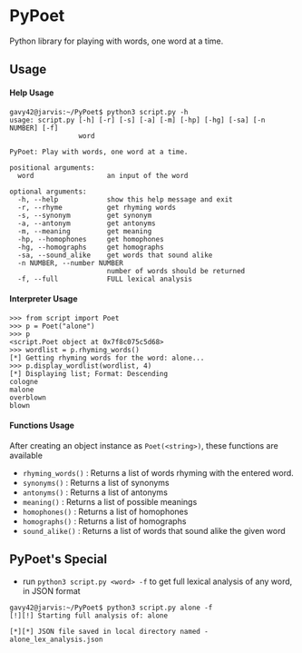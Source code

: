 # PyPoet
Python library for playing with words, one word at a time.

## Usage

#### Help Usage

```console
gavy42@jarvis:~/PyPoet$ python3 script.py -h
usage: script.py [-h] [-r] [-s] [-a] [-m] [-hp] [-hg] [-sa] [-n NUMBER] [-f]
                 word

PyPoet: Play with words, one word at a time.

positional arguments:
  word                  an input of the word

optional arguments:
  -h, --help            show this help message and exit
  -r, --rhyme           get rhyming words
  -s, --synonym         get synonym
  -a, --antonym         get antonyms
  -m, --meaning         get meaning
  -hp, --homophones     get homophones
  -hg, --homographs     get homographs
  -sa, --sound_alike    get words that sound alike
  -n NUMBER, --number NUMBER
                        number of words should be returned
  -f, --full            FULL lexical analysis
```

#### Interpreter Usage

```python3
>>> from script import Poet
>>> p = Poet("alone")
>>> p
<script.Poet object at 0x7f8c075c5d68>
>>> wordlist = p.rhyming_words()
[*] Getting rhyming words for the word: alone...
>>> p.display_wordlist(wordlist, 4)
[*] Displaying list; Format: Descending
cologne
malone
overblown
blown
```

#### Functions Usage

After creating an object instance as `Poet(<string>)`, these functions are available

- `rhyming_words()` : Returns a list of words rhyming with the entered word.
- `synonyms()` : Returns a list of synonyms
- `antonyms()` : Returns a list of antonyms
- `meaning()` : Returns a list of possible meanings
- `homophones()` : Returns a list of homophones
- `homographs()` : Returns a list of homographs
- `sound_alike()` : Returns a list of words that sound alike the given word

## PyPoet's Special

- run `python3 script.py <word> -f` to get full lexical analysis of any word, in JSON format

```console
gavy42@jarvis:~/PyPoet$ python3 script.py alone -f
[!][!] Starting full analysis of: alone

[*][*] JSON file saved in local directory named - alone_lex_analysis.json

```